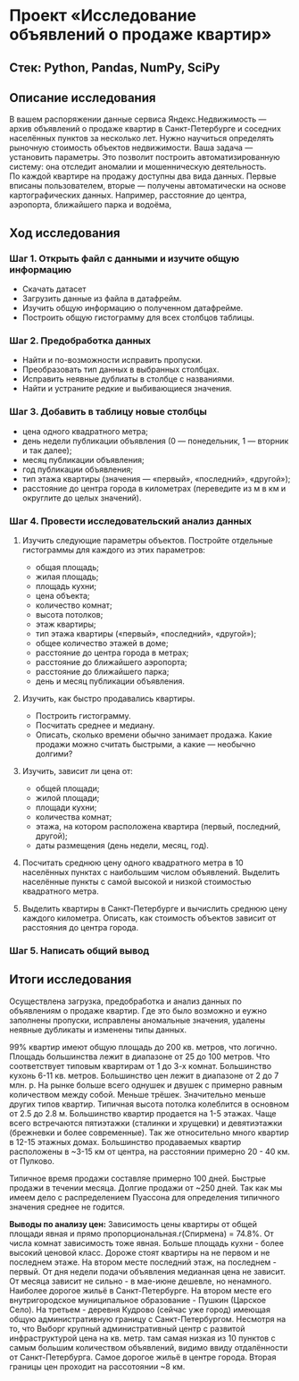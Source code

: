 # Проект «Исследование объявлений о продаже квартир»

## Стек: Python, Pandas, NumPy, SciPy

## Описание исследования

В вашем распоряжении данные сервиса Яндекс.Недвижимость — архив объявлений о продаже квартир в Санкт-Петербурге и соседних населённых пунктов за несколько лет. Нужно научиться определять рыночную стоимость объектов недвижимости. Ваша задача — установить параметры. Это позволит построить автоматизированную систему: она отследит аномалии и мошенническую деятельность.  
По каждой квартире на продажу доступны два вида данных. Первые вписаны пользователем, вторые — получены автоматически на основе картографических данных. Например, расстояние до центра, аэропорта, ближайшего парка и водоёма,

## Ход исследования

### Шаг 1. Открыть файл с данными и изучите общую информацию

- Скачать датасет
- Загрузить данные из файла в датафрейм.
- Изучить общую информацию о полученном датафрейме.
- Построить общую гистограмму для всех столбцов таблицы.

### Шаг 2. Предобработка данных

- Найти и по-возможности исправить пропуски.
- Преобразовать тип данных в выбранных столбцах.
- Исправить неявные дублиаты в столбце с названиями.
- Найти и устраните редкие и выбивающиеся значения.

### Шаг 3. Добавить в таблицу новые столбцы

- цена одного квадратного метра;
- день недели публикации объявления (0 — понедельник, 1 — вторник и так далее);
- месяц публикации объявления;
- год публикации объявления;
- тип этажа квартиры (значения — «первый», «последний», «другой»);
- расстояние до центра города в километрах (переведите из м в км и округлите до целых значений).

### Шаг 4. Провести исследовательский анализ данных

1. Изучить следующие параметры объектов. Постройте отдельные гистограммы для каждого из этих параметров:

    - общая площадь;
    - жилая площадь;
    - площадь кухни;
    - цена объекта;
    - количество комнат;
    - высота потолков;
    - этаж квартиры;
    - тип этажа квартиры («первый», «последний», «другой»);
    - общее количество этажей в доме;
    - расстояние до центра города в метрах;
    - расстояние до ближайшего аэропорта;
    - расстояние до ближайшего парка;
    - день и месяц публикации объявления.

2. Изучить, как быстро продавались квартиры.

    - Построить гистограмму.
    - Посчитать среднее и медиану.
    - Описать, сколько времени обычно занимает продажа. Какие продажи можно считать быстрыми, а какие — необычно долгими?

3. Изучить, зависит ли цена от:

    - общей площади;
    - жилой площади;
    - площади кухни;
    - количества комнат;
    - этажа, на котором расположена квартира (первый, последний, другой);
    - даты размещения (день недели, месяц, год).

4. Посчитать среднюю цену одного квадратного метра в 10 населённых пунктах с наибольшим числом объявлений. Выделить населённые пункты с самой высокой и низкой стоимостью квадратного метра.
5. Выделить квартиры в Санкт-Петербурге и вычислить среднюю цену каждого километра. Описать, как стоимость объектов зависит от расстояния до центра города.

### Шаг 5. Написать общий вывод

## Итоги исследования

Осуществлена загрузка, предобработка и анализ данных по объявлениям о продаже квартир. Где это было возможно и еужно заполнены пропуски, исправлены аномальные значения, удалены неявные дубликаты и изменены типы данных.

99% квартир имеют общую площадь до 200 кв. метров, что логично. Площадь большинства лежит в диапазоне от 25 до 100 метров. Что соответствует типовым квартирам от 1 до 3-х комнат.
Большинство кухонь 6-11 кв. метров. Большинство цен лежит в диапазоне от 2 до 7 млн. р. На рынке больше всего однушек и двушек с примерно равным количеством между собой. Меньше трёшек. Значительно меньше других типов квартир.
Типичная высота потолка колеблится в основном от 2.5 до 2.8 м. Большинство квартир продается на 1-5 этажах. Чаще всего встречаются пятиэтажки (сталинки и хрущевки) и девятиэтажки (брежневки и более современные). Так же относительно много квартир в 12-15 этажных домах.
Большинство продаваемых квартир расположены в ~3-15 км от центра, на расстоянии примерно 20 - 40 км. от Пулково. 

Типичное время продажи составляе примерно 100 дней. Быстрые продажи в течении месяца. Долгие продажи от ~250 дней. Так как мы имеем дело с распределением Пуассона для определения типичного значения  среднее не годится.

**Выводы по анализу цен:** Зависимость цены квартиры от общей площади явная и прямо пропорциональная.r(Спирмена) = 74.8%. От числа комнат зависимость тоже явная. Больше площадь кухни - более высокий ценовой класс. Дороже стоят квартиры на не первом и не последнем этаже. На втором месте последний этаж, на последнем - первый. От дня недели подачи объявления медианная цена не зависит. От месяца зависит не сильно - в мае-июне дешевле, но ненамного.
Наиболее дорогое жильё в Санкт-Петербурге. На втором месте его внутригородское муниципальное образование - Пушкин (Царское Село). На третьем - деревня Кудрово (сейчас уже город) имеющая общую административную границу с Санкт-Петербургом. Несмотря на то, что Выборг крупный административный центр с развитой инфраструктурой цена на кв. метр. там самая низкая из 10 пунктов с самым большим количеством объявлений, видимо ввиду отдалённости от Санкт-Петербурга.
Самое дорогое жильё в центре города. Вторая границы цен проходит на рассотоянии ~8 км. 
